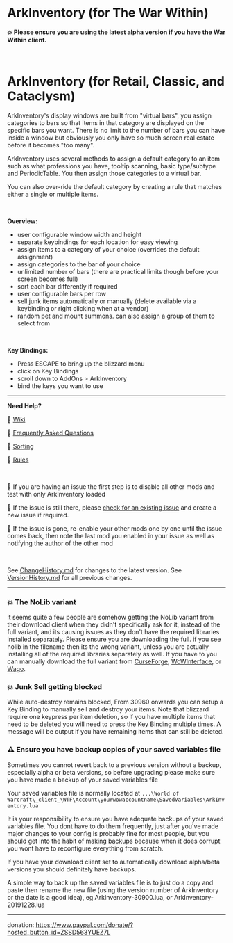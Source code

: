 ﻿# ArkInventory (for The War Within)

**:boom: Please ensure you are using the latest alpha version if you have the War Within client.**

<br>

# ArkInventory (for Retail, Classic, and Cataclysm)

ArkInventory's display windows are built from "virtual bars", you assign categories to bars so that items in that category are displayed on the specific bars you want. There is no limit to the number of bars you can have inside a window but obviously you only have so much screen real estate before it becomes "too many".

ArkInventory uses several methods to assign a default category to an item such as what professions you have, tooltip scanning, basic type/subtype and PeriodicTable. You then assign those categories to a virtual bar.

You can also over-ride the default category by creating a rule that matches either a single or multiple items.

<br>

**Overview:**
- user configurable window width and height
- separate keybindings for each location for easy viewing
- assign items to a category of your choice (overrides the default assignment)
- assign categories to the bar of your choice
- unlimited number of bars (there are practical limits though before your screen becomes full)
- sort each bar differently if required
- user configurable bars per row
- sell junk items automatically or manually (delete available via a keybinding or right clicking when at a vendor)
- random pet and mount summons.  can also assign a group of them to select from

<br>

**Key Bindings:**
- Press ESCAPE to bring up the blizzard menu
- click on Key Bindings
- scroll down to AddOns > ArkInventory
- bind the keys you want to use

---

**Need Help?**

:memo: [Wiki](https://github.com/arkayenro/arkinventory/wiki)

:memo: [Frequently Asked Questions](https://github.com/arkayenro/arkinventory/wiki/FAQ)

:memo: [Sorting](https://github.com/arkayenro/arkinventory/wiki/UserGuide_HowTo_Sorting)

:memo: [Rules](https://github.com/arkayenro/arkinventory/wiki/Rules)

<br>

:memo: If you are having an issue the first step is to disable all other mods and test with only ArkInventory loaded

:memo: If the issue is still there, please [check for an existing issue](https://github.com/arkayenro/arkinventory/issues) and create a new issue if required.

:memo: If the issue is gone, re-enable your other mods one by one until the issue comes back, then note the last mod you enabled in your issue as well as notifying the author of the other mod

<br>

See [ChangeHistory.md](https://github.com/arkayenro/arkinventory/blob/master/ChangeHistory.md) for changes to the latest version.
See [VersionHistory.md](https://github.com/arkayenro/arkinventory/blob/master/VersionHistory.md) for all previous changes.

---

### :boom: The NoLib variant

it seems quite a few people are somehow getting the NoLib variant from their download client when they didn't specifically ask for it, instead of the full variant, and its causing issues as they don't have the required libraries installed separately. Please ensure you are downloading the full. if you see nolib in the filename then its the wrong variant, unless you are actually installing all of the required libraries separately as well. If you have to you can manually download the full variant from [CurseForge](https://www.curseforge.com/wow/addons/ark-inventory), [WoWInterface](https://www.wowinterface.com/downloads/info6488-ArkInventory.html), or [Wago](https://addons.wago.io/addons/arkinventory).

### :boom: Junk Sell getting blocked

While auto-destroy remains blocked, From 30960 onwards you can setup a Key Binding to manually sell and destroy your items. Note that blizzard require one keypress per item deletion, so if you have multiple items that need to be deleted you will need to press the Key Binding multiple times. A message will be output if you have remaining items that can still be deleted.

### :warning: Ensure you have backup copies of your saved variables file

Sometimes you cannot revert back to a previous version without a backup, especially alpha or beta versions, so before upgrading please make sure you have made a backup of your saved variables file

Your saved variables file is normally located at `...\World of Warcraft\_client_\WTF\Account\yourwowaccountname\SavedVariables\ArkInventory.lua`

It is your responsibility to ensure you have adequate backups of your saved variables file.  You dont have to do them frequently, just after you've made major changes to your config is probably fine for most people, but you should get into the habit of making backups because when it does corrupt you wont have to reconfigure everything from scratch.

If you have your download client set to automatically download alpha/beta versions you should definitely have backups.

A simple way to back up the saved variables file is to just do a copy and paste then rename the new file (using the version number of ArkInventory or the date is a good idea), eg ArkInventory-30900.lua, or ArkInventory-20191228.lua

---

donation: https://www.paypal.com/donate/?hosted_button_id=ZSSD563YUEZ7L
